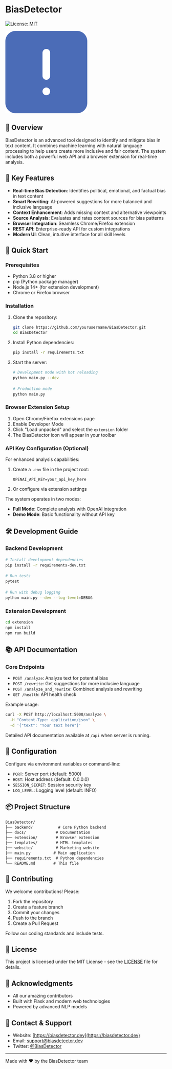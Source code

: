 # BiasDetector

[![License: MIT](https://img.shields.io/badge/License-MIT-yellow.svg)](https://opensource.org/licenses/MIT)

![BiasDetector Logo](extension/images/icon128.svg)

## 🎯 Overview

BiasDetector is an advanced tool designed to identify and mitigate bias in text content. It combines machine learning with natural language processing to help users create more inclusive and fair content. The system includes both a powerful web API and a browser extension for real-time analysis.

## 🌟 Key Features

- **Real-time Bias Detection**: Identifies political, emotional, and factual bias in text content
- **Smart Rewriting**: AI-powered suggestions for more balanced and inclusive language
- **Context Enhancement**: Adds missing context and alternative viewpoints
- **Source Analysis**: Evaluates and rates content sources for bias patterns
- **Browser Integration**: Seamless Chrome/Firefox extension
- **REST API**: Enterprise-ready API for custom integrations
- **Modern UI**: Clean, intuitive interface for all skill levels

## 🚀 Quick Start

### Prerequisites

- Python 3.8 or higher
- pip (Python package manager)
- Node.js 14+ (for extension development)
- Chrome or Firefox browser

### Installation

1. Clone the repository:
   ```bash
   git clone https://github.com/yourusername/BiasDetector.git
   cd BiasDetector
   ```

2. Install Python dependencies:
   ```bash
   pip install -r requirements.txt
   ```

3. Start the server:
   ```bash
   # Development mode with hot reloading
   python main.py --dev

   # Production mode
   python main.py
   ```

### Browser Extension Setup

1. Open Chrome/Firefox extensions page
2. Enable Developer Mode
3. Click "Load unpacked" and select the `extension` folder
4. The BiasDetector icon will appear in your toolbar

### API Key Configuration (Optional)

For enhanced analysis capabilities:

1. Create a `.env` file in the project root:
   ```
   OPENAI_API_KEY=your_api_key_here
   ```
   
2. Or configure via extension settings

The system operates in two modes:
- **Full Mode**: Complete analysis with OpenAI integration
- **Demo Mode**: Basic functionality without API key

## 🛠️ Development Guide

### Backend Development

```bash
# Install development dependencies
pip install -r requirements-dev.txt

# Run tests
pytest

# Run with debug logging
python main.py --dev --log-level=DEBUG
```

### Extension Development

```bash
cd extension
npm install
npm run build
```

## 📚 API Documentation

### Core Endpoints

- `POST /analyze`: Analyze text for potential bias
- `POST /rewrite`: Get suggestions for more inclusive language
- `POST /analyze_and_rewrite`: Combined analysis and rewriting
- `GET /health`: API health check

Example usage:
```bash
curl -X POST http://localhost:5000/analyze \
  -H "Content-Type: application/json" \
  -d '{"text": "Your text here"}'
```

Detailed API documentation available at `/api` when server is running.

## 🔧 Configuration

Configure via environment variables or command-line:

- `PORT`: Server port (default: 5000)
- `HOST`: Host address (default: 0.0.0.0)
- `SESSION_SECRET`: Session security key
- `LOG_LEVEL`: Logging level (default: INFO)

## 📦 Project Structure

```
BiasDetector/
├── backend/           # Core Python backend
├── docs/             # Documentation
├── extension/        # Browser extension
├── templates/        # HTML templates
├── website/          # Marketing website
├── main.py          # Main application
├── requirements.txt  # Python dependencies
└── README.md        # This file
```

## 🤝 Contributing

We welcome contributions! Please:

1. Fork the repository
2. Create a feature branch
3. Commit your changes
4. Push to the branch
5. Create a Pull Request

Follow our coding standards and include tests.

## 📝 License

This project is licensed under the MIT License - see the [LICENSE](LICENSE) file for details.

## 🙏 Acknowledgments

- All our amazing contributors
- Built with Flask and modern web technologies
- Powered by advanced NLP models

## 📧 Contact & Support

- Website: [https://biasdetector.dev](https://biasdetector.dev)
- Email: support@biasdetector.dev
- Twitter: [@BiasDetector](https://twitter.com/BiasDetector)

---

Made with ❤️ by the BiasDetector team
